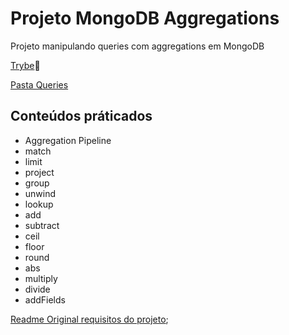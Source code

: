# Projeto MongoDB Aggregations

Projeto manipulando queries com aggregations em MongoDB

 [Trybe](https://www.betrybe.com/):rocket:

[Pasta Queries](https://github.com/lucasquearis/project-mongodb-aggregations/tree/master/challenges)

## Conteúdos práticados

- Aggregation Pipeline
- match
- limit
- project
- group
- unwind
- lookup
- add
- subtract
- ceil
- floor
- round
- abs
- multiply
- divide
- addFields

[Readme Original requisitos do projeto](https://github.com/lucasquearis/project-mongodb-aggregations/blob/master/readmeOriginalProject.md);
